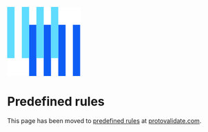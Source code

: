 ![The Buf logo](https://raw.githubusercontent.com/bufbuild/protovalidate/main/.github/buf-logo.svg) 

# Predefined rules

This page has been moved to [predefined rules][predefined-rules] at [protovalidate.com][protovalidate].

[buf]: https://buf.build
[protovalidate]: .https://protovalidate.com/
[predefined-rules]: .https://protovalidate.com/schemas/predefined-rules/
